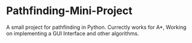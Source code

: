 # Pathfinding-Mini-Project
A small project for pathfinding in Python. Currectly works for A*, Working on implementing a GUI Interface and other algorithms.
